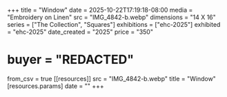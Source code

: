 +++
title = "Window"
date = 2025-10-22T17:19:18-08:00
media = "Embroidery on Linen"
src = "IMG_4842-b.webp"
dimensions = "14 X 16"
series = ["The Collection", "Squares"]
exhibitions = ["ehc-2025"]
exhibited = "ehc-2025"
date_created = "2025"
price = "350"
# buyer = "REDACTED"
from_csv = true
[[resources]]
  src = "IMG_4842-b.webp"
  title = "Window"
  [resources.params]
  date = ""
+++